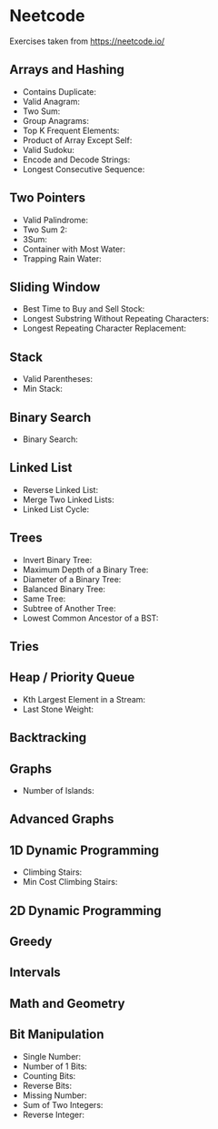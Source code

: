 # Neetcode
Exercises taken from https://neetcode.io/

## Arrays and Hashing
- Contains Duplicate:
- Valid Anagram:
- Two Sum:
- Group Anagrams:
- Top K Frequent Elements:
- Product of Array Except Self:
- Valid Sudoku:
- Encode and Decode Strings:
- Longest Consecutive Sequence:

## Two Pointers
- Valid Palindrome: 
- Two Sum 2:
- 3Sum:
- Container with Most Water:
- Trapping Rain Water:

## Sliding Window
- Best Time to Buy and Sell Stock:
- Longest Substring Without Repeating Characters:
- Longest Repeating Character Replacement: 

## Stack
- Valid Parentheses:
- Min Stack:

## Binary Search
- Binary Search: 

## Linked List
- Reverse Linked List:
- Merge Two Linked Lists:
- Linked List Cycle:
## Trees
- Invert Binary Tree:
- Maximum Depth of a Binary Tree:
- Diameter of a Binary Tree:
- Balanced Binary Tree:
- Same Tree:
- Subtree of Another Tree:
- Lowest Common Ancestor of a BST:

## Tries

## Heap / Priority Queue
- Kth Largest Element in a Stream:
- Last Stone Weight:

## Backtracking

## Graphs
- Number of Islands:

## Advanced Graphs

## 1D Dynamic Programming
- Climbing Stairs:
- Min Cost Climbing Stairs:

## 2D Dynamic Programming

## Greedy

## Intervals

## Math and Geometry

## Bit Manipulation
- Single Number:
- Number of 1 Bits:
- Counting Bits:
- Reverse Bits:
- Missing Number:
- Sum of Two Integers:
- Reverse Integer:
